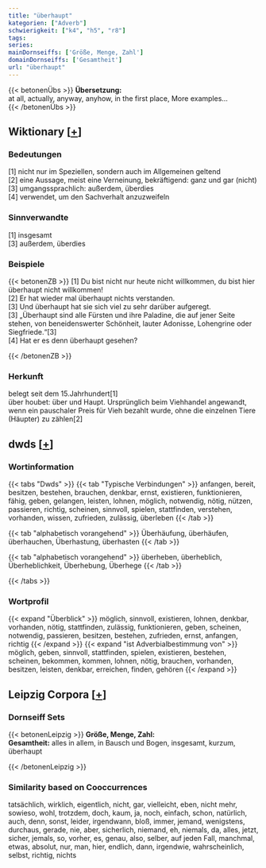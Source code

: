 ```yaml
---
title: "überhaupt"
kategorien: ["Adverb"]
schwierigkeit: ["k4", "h5", "r8"]
tags:
series:
mainDornseiffs: ['Größe, Menge, Zahl']
domainDornseiffs: ['Gesamtheit']
url: "überhaupt"
---
```


{{< betonenÜbs >}}
**Übersetzung:**  
at all, actually, anyway, anyhow, in the first place, More examples...  
{{< /betonenÜbs >}}

## Wiktionary [[+](https://de.wiktionary.org/wiki/überhaupt)]

### Bedeutungen
[1] nicht nur im Speziellen, sondern auch im Allgemeinen geltend  
[2] eine Aussage, meist eine Verneinung, bekräftigend: ganz und gar (nicht)  
[3] umgangssprachlich: außerdem, überdies  
[4] verwendet, um den Sachverhalt anzuzweifeln  

### Sinnverwandte
[1] insgesamt  
[3] außerdem, überdies  

### Beispiele
{{< betonenZB >}}
[1] Du bist nicht nur heute nicht willkommen, du bist hier überhaupt nicht willkommen!  
[2] Er hat wieder mal überhaupt nichts verstanden.  
[3] Und überhaupt hat sie sich viel zu sehr darüber aufgeregt.  
[3] „Überhaupt sind alle Fürsten und ihre Paladine, die auf jener Seite stehen, von beneidenswerter Schönheit, lauter Adonisse, Lohengrine oder Siegfriede.“[3]  
[4] Hat er es denn überhaupt gesehen?  

{{< /betonenZB >}}
### Herkunft
belegt seit dem 15.Jahrhundert[1]  
über houbet: über und Haupt. Ursprünglich beim Viehhandel angewandt, wenn ein pauschaler Preis für Vieh bezahlt wurde, ohne die einzelnen Tiere (Häupter) zu zählen[2]  



## dwds [[+](https://www.dwds.de/wb/überhaupt)]

### Wortinformation
{{< tabs "Dwds" >}}
{{< tab "Typische Verbindungen" >}}
anfangen, bereit, besitzen, bestehen, brauchen, denkbar, ernst, existieren, funktionieren, fähig, geben, gelangen, leisten, lohnen, möglich, notwendig, nötig, nützen, passieren, richtig, scheinen, sinnvoll, spielen, stattfinden, verstehen, vorhanden, wissen, zufrieden, zulässig, überleben
{{< /tab >}}

{{< tab "alphabetisch vorangehend" >}}
Überhäufung, überhäufen, überhauchen, Überhastung, überhasten
{{< /tab >}}

{{< tab "alphabetisch vorangehend" >}}
überheben, überheblich, Überheblichkeit, Überhebung, Überhege
{{< /tab >}}

{{< /tabs >}}

### Wortprofil
{{< expand "Überblick" >}} möglich, sinnvoll, existieren, lohnen, denkbar, vorhanden, nötig, stattfinden, zulässig, funktionieren, geben, scheinen, notwendig, passieren, besitzen, bestehen, zufrieden, ernst, anfangen, richtig {{< /expand >}}
{{< expand "ist Adverbialbestimmung von" >}} möglich, geben, sinnvoll, stattfinden, spielen, existieren, bestehen, scheinen, bekommen, kommen, lohnen, nötig, brauchen, vorhanden, besitzen, leisten, denkbar, erreichen, finden, gehören {{< /expand >}}

## Leipzig Corpora [[+](https://corpora.uni-leipzig.de/en/res?word=überhaupt&corpusId=deu_newscrawl-public_2018)]

### Dornseiff Sets
{{< betonenLeipzig >}}
**Größe, Menge, Zahl:**  
**Gesamtheit:** alles in allem, in Bausch und Bogen, insgesamt, kurzum, überhaupt  

{{< /betonenLeipzig >}}

### Similarity based on Cooccurrences
tatsächlich, wirklich, eigentlich, nicht, gar, vielleicht, eben, nicht mehr, sowieso, wohl, trotzdem, doch, kaum, ja, noch, einfach, schon, natürlich, auch, denn, sonst, leider, irgendwann, bloß, immer, jemand, wenigstens, durchaus, gerade, nie, aber, sicherlich, niemand, eh, niemals, da, alles, jetzt, sicher, jemals, so, vorher, es, genau, also, selber, auf jeden Fall, manchmal, etwas, absolut, nur, man, hier, endlich, dann, irgendwie, wahrscheinlich, selbst, richtig, nichts

